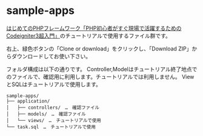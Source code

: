 # sample-apps
[はじめてのPHPフレームワーク「PHP初心者がすぐ現場で活躍するための Codeigniter3超入門」](https://github.com/CI3-guide/preview-book)のチュートリアルで使用するファイル群です。

右上、緑色ボタンの「Clone or download」をクリックし、「Download ZIP」からダウンロードしてお使い下さい。

フォルダ構成は以下の通りです。
Controller,Modelはチュートリアル終了地点でのファイルで、確認用に利用します。チュートリアルでは利用しません。
ViewとSQLはチュートリアルで使用します。


    sample-apps/
    ├── application/
    │   ├── controllers/　…　確認ファイル
    │   ├── models/　…　確認ファイル
    │   └── views/　…　チュートリアルで使用
    └── task.sql　…　チュートリアルで使用
